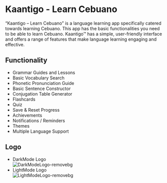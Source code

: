 # Kaantigo - Learn Cebuano

“Kaantigo – Learn Cebuano” is a language learning app specifically catered towards learning Cebuano. This app has the basic functionalities you need to be able to learn Cebuano. Kaantigo™ has a simple, user-friendly interface and offers a range of features that make language learning engaging and effective.

## Functionality

- Grammar Guides and Lessons
- Basic Vocabulary Search
- Phonetic Pronunciation Guide
- Basic Sentence Constructor
- Conjugation Table Generator
- Flashcards
- Quiz
- Save & Reset Progress
- Achievements
- Notifications / Reminders
- Themes
- Multiple Language Support

## Logo
- DarkMode Logo </br>
![DarkModeLogo-removebg](https://user-images.githubusercontent.com/93238695/230348214-15a6bdbc-8b7e-4ea3-878d-a83553a10c1b.png)
- LightMode Logo </br>
![LightModeLogo-removebg](https://user-images.githubusercontent.com/93238695/230348307-126076a0-98ef-49cd-adb8-3d0ff59ef287.png)
